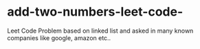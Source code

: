 # add-two-numbers-leet-code-
Leet Code Problem based on linked list and asked in many known companies like google, amazon etc..
